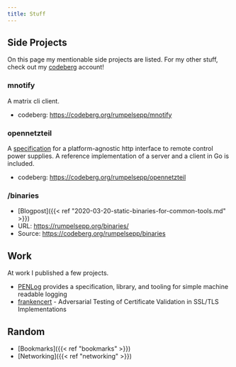 ```yaml
---
title: Stuff
---
```


## Side Projects

On this page my mentionable side projects are listed.
For my other stuff, check out my [codeberg](https://codeberg.org/rumpelsepp) account!

### mnotify

A matrix cli client.

* codeberg: https://codeberg.org/rumpelsepp/mnotify

### opennetzteil

A [specification](https://codeberg.org/rumpelsepp/opennetzteil/src/branch/master/man/netzteil-http.7.adoc) for a platform-agnostic http interface to remote control power supplies.
A reference implementation of a server and a client in Go is included.

* codeberg: https://codeberg.org/rumpelsepp/opennetzteil

### /binaries

* [Blogpost]({{< ref "2020-03-20-static-binaries-for-common-tools.md" >}})
* URL: https://rumpelsepp.org/binaries/
* Source: https://codeberg.org/rumpelsepp/binaries

## Work

At work I published a few projects.

* [PENLog](https://github.com/Fraunhofer-AISEC/penlog) provides a specification, library, and tooling for simple machine readable logging
* [frankencert](https://github.com/Fraunhofer-AISEC/frankencert) - Adversarial Testing of Certificate Validation in SSL/TLS Implementations

## Random

* [Bookmarks]({{< ref "bookmarks" >}})
* [Networking]({{< ref "networking" >}})
